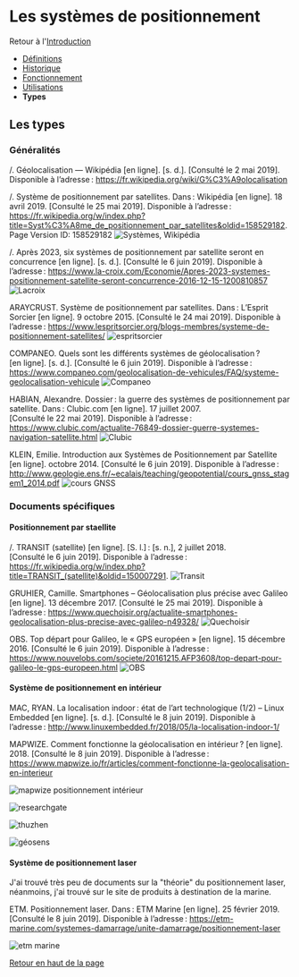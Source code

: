 # Les systèmes de positionnement 

Retour à l'[Introduction](Introduction.md)
- [Définitions](Définitions.md)
- [Historique](Historique.md) 
- [Fonctionnement](Fonctionnement.md)
- [Utilisations](Utilisations.md) 
- **Types**

## Les types 
### Généralités 
/. Géolocalisation — Wikipédia [en ligne]. [s. d.]. [Consulté le 2 mai 2019]. Disponible à l’adresse : https://fr.wikipedia.org/wiki/G%C3%A9olocalisation

/. Système de positionnement par satellites. Dans : Wikipédia [en ligne]. 18 avril 2019. [Consulté le 25 mai 2019]. Disponible à l’adresse : https://fr.wikipedia.org/w/index.php?title=Syst%C3%A8me_de_positionnement_par_satellites&oldid=158529182. Page Version ID: 158529182
![Systèmes, Wikipédia](https://user-images.githubusercontent.com/50196976/59144398-9dcde080-89d7-11e9-9b08-b806b9345e1e.PNG)

/. Après 2023, six systèmes de positionnement par satellite seront en concurrence [en ligne]. [s. d.]. [Consulté le 6 juin 2019]. Disponible à l’adresse : https://www.la-croix.com/Economie/Apres-2023-systemes-positionnement-satellite-seront-concurrence-2016-12-15-1200810857
![Lacroix](https://user-images.githubusercontent.com/50196976/59144392-960e3c00-89d7-11e9-90f1-8e3f9f0d9749.PNG)

ARAYCRUST. Système de positionnement par satellites. Dans : L’Esprit Sorcier [en ligne]. 9 octobre 2015. [Consulté le 24 mai 2019]. Disponible à l’adresse : https://www.lespritsorcier.org/blogs-membres/systeme-de-positionnement-satellites/
![espritsorcier](https://user-images.githubusercontent.com/50196976/59144391-94dd0f00-89d7-11e9-9f25-d22a0c69389b.PNG)

COMPANEO. Quels sont les différents systèmes de géolocalisation ? [en ligne]. [s. d.]. [Consulté le 6 juin 2019]. Disponible à l’adresse : https://www.companeo.com/geolocalisation-de-vehicules/FAQ/systeme-geolocalisation-vehicule
![Companeo](https://user-images.githubusercontent.com/50196976/59144389-927ab500-89d7-11e9-89cd-09fd7f2dd464.PNG)


HABIAN, Alexandre. Dossier : la guerre des systèmes de positionnement par satellite. Dans : Clubic.com [en ligne]. 17 juillet 2007. [Consulté le 22 mai 2019]. Disponible à l’adresse : https://www.clubic.com/actualite-76849-dossier-guerre-systemes-navigation-satellite.html
![Clubic](https://user-images.githubusercontent.com/50196976/59144388-91498800-89d7-11e9-8389-42d88a8388b2.PNG)

KLEIN, Emilie. Introduction aux Systèmes de Positionnement par Satellite [en ligne]. octobre 2014. [Consulté le 6 juin 2019]. Disponible à l’adresse : http://www.geologie.ens.fr/~ecalais/teaching/geopotential/cours_gnss_stagem1_2014.pdf
![cours GNSS](https://user-images.githubusercontent.com/50196976/59144390-93abe200-89d7-11e9-96ff-a9b923cc1a97.PNG)

### Documents spécifiques
#### Positionnement par staellite 
/. TRANSIT (satellite) [en ligne]. [S. l.] : [s. n.], 2 juillet 2018. [Consulté le 6 juin 2019]. Disponible à l’adresse : https://fr.wikipedia.org/w/index.php?title=TRANSIT_(satellite)&oldid=150007291. 
![Transit](https://user-images.githubusercontent.com/50196976/59144396-9c041d00-89d7-11e9-924f-086744cf8765.PNG)

GRUHIER, Camille. Smartphones – Géolocalisation plus précise avec Galileo [en ligne]. 13 décembre 2017. [Consulté le 25 mai 2019]. Disponible à l’adresse : https://www.quechoisir.org/actualite-smartphones-geolocalisation-plus-precise-avec-galileo-n49328/
![Quechoisir](https://user-images.githubusercontent.com/50196976/59144394-99092c80-89d7-11e9-9d46-b58407ba4613.PNG)

OBS. Top départ pour Galileo, le « GPS européen » [en ligne]. 15 décembre 2016. [Consulté le 6 juin 2019]. Disponible à l’adresse : https://www.nouvelobs.com/societe/20161215.AFP3608/top-depart-pour-galileo-le-gps-europeen.html
![OBS](https://user-images.githubusercontent.com/50196976/59144393-973f6900-89d7-11e9-9d9e-83b7ab9aa362.PNG)

#### Système de positionnement en intérieur

MAC, RYAN. La localisation indoor : état de l’art technologique (1/2) – Linux Embedded [en ligne]. [s. d.]. [Consulté le 8 juin 2019]. Disponible à l’adresse : http://www.linuxembedded.fr/2018/05/la-localisation-indoor-1/

MAPWIZE. Comment fonctionne la géolocalisation en intérieur ? [en ligne]. 2018. [Consulté le 8 juin 2019]. Disponible à l’adresse : https://www.mapwize.io/fr/articles/comment-fonctionne-la-geolocalisation-en-interieur

![mapwize positionnement intérieur](https://user-images.githubusercontent.com/50196976/59151379-56287280-8a32-11e9-8b2f-f6a1a7ed8aab.PNG)


![researchgate](https://user-images.githubusercontent.com/50196976/59182895-33e64000-8b6b-11e9-805f-89e5c23b43fb.PNG)

![thuzhen](https://user-images.githubusercontent.com/50196976/59182896-33e64000-8b6b-11e9-8c59-7d1a5a3aafdd.PNG)

![géosens](https://user-images.githubusercontent.com/50196976/59182914-38aaf400-8b6b-11e9-9712-b2c99e2b05c6.PNG)


#### Système de positionnement laser
J'ai trouvé très peu de documents sur la "théorie" du positionnement laser, néanmoins, j'ai trouvé sur le site de produits à destination de la marine.

ETM. Positionnement laser. Dans : ETM Marine [en ligne]. 25 février 2019. [Consulté le 8 juin 2019]. Disponible à l’adresse : https://etm-marine.com/systemes-damarrage/unite-damarrage/positionnement-laser

![etm marine](https://user-images.githubusercontent.com/50196976/59151508-a7396600-8a34-11e9-9851-a07a7eaa6333.PNG)


[Retour en haut de la page](Types.md) 


